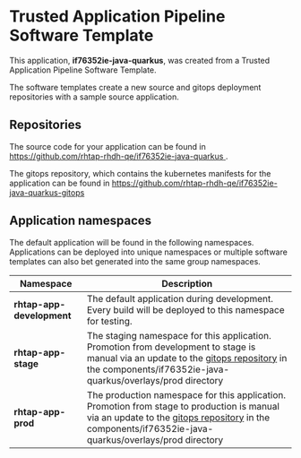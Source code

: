 # Trusted Application Pipeline Software Template

This application, **if76352ie-java-quarkus**, was created from a Trusted Application Pipeline Software Template.

The software templates create a new source and gitops deployment repositories with a sample source application. 

## Repositories

The source code for your application can be found in [https://github.com/rhtap-rhdh-qe/if76352ie-java-quarkus ](https://github.com/rhtap-rhdh-qe/if76352ie-java-quarkus ).
 
The gitops repository, which contains the kubernetes manifests for the application can be found in 
[https://github.com/rhtap-rhdh-qe/if76352ie-java-quarkus-gitops ](https://github.com/rhtap-rhdh-qe/if76352ie-java-quarkus-gitops ) 

## Application namespaces 

The default application will be found in the following namespaces. Applications can be deployed into unique namespaces or multiple software templates can also bet generated into the same group namespaces.  

|  Namespace   |  Description   |  
| -------- | -------- |   
| **rhtap-app-development** | The default application during development. Every build will be deployed to this namespace for testing. | 
| **rhtap-app-stage** | The staging namespace for this application. Promotion from development to stage is manual via an update to the [gitops repository](https://github.com/rhtap-rhdh-qe/if76352ie-java-quarkus-gitops ) in the components/if76352ie-java-quarkus/overlays/prod directory |  
| **rhtap-app-prod** | The production namespace for this application. Promotion from stage to production is manual via an update to the [gitops repository](https://github.com/rhtap-rhdh-qe/if76352ie-java-quarkus-gitops ) in the components/if76352ie-java-quarkus/overlays/prod directory | 
